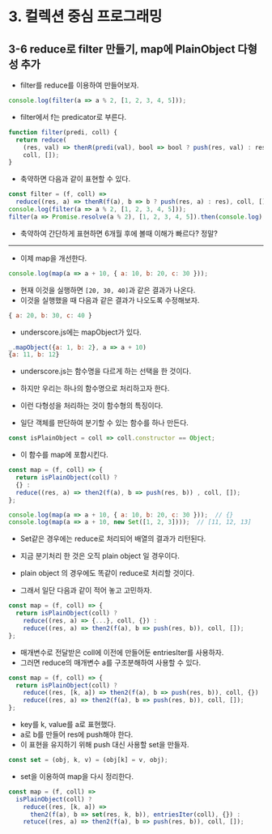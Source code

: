 # 3. 컬렉션 중심 프로그래밍

## 3-6 reduce로 filter 만들기, map에 PlainObject 다형성 추가

- filter를 reduce를 이용하여 만들어보자.

```js
console.log(filter(a => a % 2, [1, 2, 3, 4, 5]));
```

- filter에서 f는 predicator로 부른다.

```js
function filter(predi, coll) {
  return reduce(
    (res, val) => thenR(predi(val), bool => bool ? push(res, val) : res),
    coll, []);
}
```

- 축약하면 다음과 같이 표현할 수 있다.

```js
const filter = (f, coll) =>
  reduce((res, a) => thenR(f(a), b => b ? push(res, a) : res), coll, []);
console.log(filter(a => a % 2, [1, 2, 3, 4, 5]));
filter(a => Promise.resolve(a % 2), [1, 2, 3, 4, 5]).then(console.log);
```

- 축약하여 간단하게 표현하면 6개월 후에 볼때 이해가 빠르다? 정말?

----

- 이제 map을 개선한다.

```js
console.log(map(a => a + 10, { a: 10, b: 20, c: 30 }));
```

- 현재 이것을 실행하면 `[20, 30, 40]`과 같은 결과가 나온다.
- 이것을 실행했을 때 다음과 같은 결과가 나오도록 수정해보자.

```js
{ a: 20, b: 30, c: 40 }
```

- underscore.js에는 mapObject가 있다.

```js
_.mapObject({a: 1, b: 2}, a => a + 10)
{a: 11, b: 12}
```

- underscore.js는 함수명을 다르게 하는 선택을 한 것이다.

- 하지만 우리는 하나의 함수명으로 처리하고자 한다.
- 이런 다형성을 처리하는 것이 함수형의 특징이다.

- 일단 객체를 판단하여 분기할 수 있는 함수를 하나 만든다.

```js
const isPlainObject = coll => coll.constructor == Object;
```

- 이 함수를 map에 포함시킨다.

```js
const map = (f, coll) => {
  return isPlainObject(coll) ?
  {} :
  reduce((res, a) => then2(f(a), b => push(res, b)) , coll, []);
};

console.log(map(a => a + 10, { a: 10, b: 20, c: 30 }));  // {}
console.log(map(a => a + 10, new Set([1, 2, 3])));  // [11, 12, 13]
```

- Set같은 경우에는 reduce로 처리되어 배열의 결과가 리턴된다.
- 지금 분기처리 한 것은 오직 plain object 일 경우이다.

- plain object 의 경우에도 똑같이 reduce로 처리할 것이다.
- 그래서 일단 다음과 같이 적어 놓고 고민하자.

```js
const map = (f, coll) => {
  return isPlainObject(coll) ?
    reduce((res, a) => {...}, coll, {}) :
    reduce((res, a) => then2(f(a), b => push(res, b)), coll, []);
};
```

- 매개변수로 전달받은 coll에 이전에 만들어둔 entriesIter를 사용하자.
- 그러면 reduce의 매개변수 a를 구조분해하여 사용할 수 있다.

```js
const map = (f, coll) => {
  return isPlainObject(coll) ?
    reduce((res, [k, a]) => then2(f(a), b => push(res, b)), coll, {}) :
    reduce((res, a) => then2(f(a), b => push(res, b)), coll, []);
};
```

- key를 k, value를 a로 표현했다.
- a로 b를 만들어 res에 push해야 한다.
- 이 표현을 유지하기 위해 push 대신 사용할 set을 만들자.

```js
const set = (obj, k, v) = (obj[k] = v, obj);
```

- set을 이용하여 map을 다시 정리한다.

```js
const map = (f, coll) =>
  isPlainObject(coll) ?
    reduce((res, [k, a]) =>
      then2(f(a), b => set(res, k, b)), entriesIter(coll), {}) :
    retuce((res, a) => then2(f(a), b => push(res, b)), coll, []);

```
